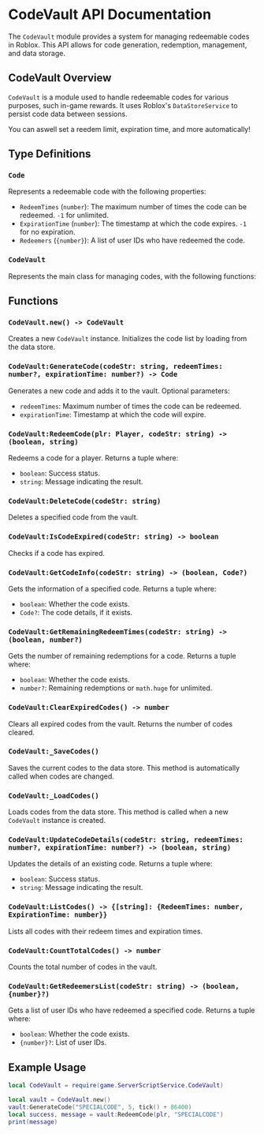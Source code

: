 # CodeVault API Documentation

The `CodeVault` module provides a system for managing redeemable codes in Roblox. This API allows for code generation, redemption, management, and data storage.

## CodeVault Overview

`CodeVault` is a module used to handle redeemable codes for various purposes, such in-game rewards. It uses Roblox's `DataStoreService` to persist code data between sessions.

You can aswell set a reedem limit, expiration time, and more automatically!

## Type Definitions

### `Code`

Represents a redeemable code with the following properties:

- `RedeemTimes` (`number`): The maximum number of times the code can be redeemed. `-1` for unlimited.
- `ExpirationTime` (`number`): The timestamp at which the code expires. `-1` for no expiration.
- `Redeemers` (`{number}`): A list of user IDs who have redeemed the code.

### `CodeVault`

Represents the main class for managing codes, with the following functions:

## Functions

### `CodeVault.new() -> CodeVault`

Creates a new `CodeVault` instance. Initializes the code list by loading from the data store.

### `CodeVault:GenerateCode(codeStr: string, redeemTimes: number?, expirationTime: number?) -> Code`

Generates a new code and adds it to the vault. Optional parameters:
- `redeemTimes`: Maximum number of times the code can be redeemed.
- `expirationTime`: Timestamp at which the code will expire.

### `CodeVault:RedeemCode(plr: Player, codeStr: string) -> (boolean, string)`

Redeems a code for a player. Returns a tuple where:
- `boolean`: Success status.
- `string`: Message indicating the result.

### `CodeVault:DeleteCode(codeStr: string)`

Deletes a specified code from the vault.

### `CodeVault:IsCodeExpired(codeStr: string) -> boolean`

Checks if a code has expired.

### `CodeVault:GetCodeInfo(codeStr: string) -> (boolean, Code?)`

Gets the information of a specified code. Returns a tuple where:
- `boolean`: Whether the code exists.
- `Code?`: The code details, if it exists.

### `CodeVault:GetRemainingRedeemTimes(codeStr: string) -> (boolean, number?)`

Gets the number of remaining redemptions for a code. Returns a tuple where:
- `boolean`: Whether the code exists.
- `number?`: Remaining redemptions or `math.huge` for unlimited.

### `CodeVault:ClearExpiredCodes() -> number`

Clears all expired codes from the vault. Returns the number of codes cleared.

### `CodeVault:_SaveCodes()`

Saves the current codes to the data store. This method is automatically called when codes are changed.

### `CodeVault:_LoadCodes()`

Loads codes from the data store. This method is called when a new `CodeVault` instance is created.

### `CodeVault:UpdateCodeDetails(codeStr: string, redeemTimes: number?, expirationTime: number?) -> (boolean, string)`

Updates the details of an existing code. Returns a tuple where:
- `boolean`: Success status.
- `string`: Message indicating the result.

### `CodeVault:ListCodes() -> {[string]: {RedeemTimes: number, ExpirationTime: number}}`

Lists all codes with their redeem times and expiration times.

### `CodeVault:CountTotalCodes() -> number`

Counts the total number of codes in the vault.

### `CodeVault:GetRedeemersList(codeStr: string) -> (boolean, {number}?)`

Gets a list of user IDs who have redeemed a specified code. Returns a tuple where:
- `boolean`: Whether the code exists.
- `{number}?`: List of user IDs.

## Example Usage

```lua
local CodeVault = require(game.ServerScriptService.CodeVault)

local vault = CodeVault.new()
vault:GenerateCode("SPECIALCODE", 5, tick() + 86400)
local success, message = vault:RedeemCode(plr, "SPECIALCODE")
print(message)
```
